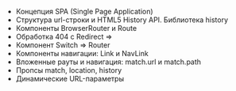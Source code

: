 
- Концепция SPA (Single Page Application)
- Структура url-строки и HTML5 History API. Библиотека history
- Компоненты BrowserRouter и Route
- Обработка 404 c Redirect => 
- Компонент Switch => Router
- Компоненты навигации: Link и NavLink
- Вложенные рауты и навигация: match.url и match.path
- Пропсы match, location, history
- Динамические URL-параметры
